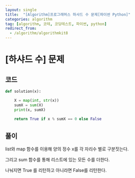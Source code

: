 ```yaml
---
layout: single
title:  "[Algorithm]프로그래머스 하샤드 수 문제[파이썬 Python]"
categories: algorithm
tag: [algorithm, 코테, 코딩테스트, 파이썬, python]
redirect_from:
  - /algorithm/algorithmkit8
---
```


# [하샤드 수] 문제
## 코드
```python
def solution(x):

    X = map(int, str(x))
    sumX = sum(X)
    print(x, sumX)
    
    return True if x % sumX == 0 else False
```
## 풀이
list와 map 함수를 이용해 양의 정수 x를 각 자리수 별로 구분짓는다.

그리고 sum 함수를 통해 리스트에 있는 모든 수를 더한다.  

나눠지면 True 를 리턴하고 아니라면 False를 리턴한다.  
